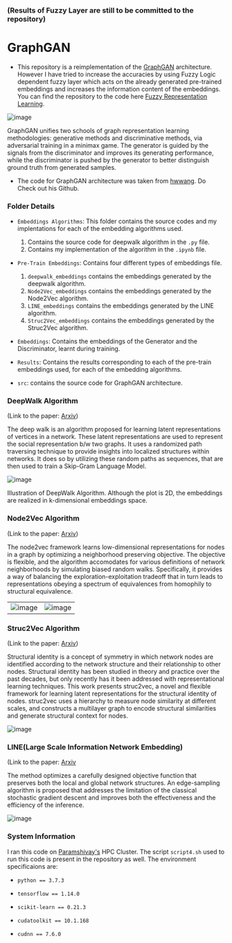 ### (Results of Fuzzy Layer are still to be committed to the repository)

# GraphGAN
* This repository is a reimplementation of the [GraphGAN](https://arxiv.org/abs/1711.08267) architecture. However I have tried to increase the accuracies by using Fuzzy Logic dependent fuzzy layer which acts on the already generated pre-trained embeddings and increases the information content of the embeddings. You can find the repository to the code here [Fuzzy Representation Learning](https://github.com/psycoplankton/Fuzzy-Representation-Learning).

![image](https://github.com/psycoplankton/GraphGAN/assets/105866231/39683700-05da-490c-8c56-5c7f016dbc11)



GraphGAN unifies two schools of graph representation learning methodologies: generative methods and discriminative methods, via adversarial training in a minimax game. The generator is guided by the signals from the discriminator and improves its generating performance, while the discriminator is pushed by the generator to better distinguish ground truth from generated samples.

* The code for GraphGAN architecture was taken from [hwwang](https://github.com/hwwang55/GraphGAN/tree/master). Do Check out his Github.

### Folder Details  
* `Embeddings Algorithms`: This folder contains the source codes and my implentations for each of the embedding algorithms used.
  1) Contains the source code for deepwalk algorithm in the `.py` file.  
  2) Contains my implementation of the algorithm in the `.ipynb` file.
  
    
* `Pre-Train Embeddings`: Contains four different types of embeddings file.
  1) `deepwalk_embeddings` contains the embeddings generated by the deepwalk algorithm.
  2) `Node2Vec_embeddings` contains the embeddings generated by the Node2Vec algorithm.
  3) `LINE_embeddings` contains the embeddings generated by the LINE algorithm.
  4) `Struc2Vec_embeddings` contains the embeddings generated by the Struc2Vec algorithm.

* `Embeddings`: Contains the embeddings of the Generator and the Discriminator, learnt during training.
  
* `Results`: Contains the results corresponding to each of the pre-train embeddings used, for each of the embedding algorithms.

* `src`: contains the source code for GraphGAN architecture.


### DeepWalk Algorithm
(Link to the paper: [Arxiv](https://arxiv.org/abs/1403.6652))

The deep walk is an algorithm proposed for learning latent representations of vertices in a network. These latent representations are used to represent the social representation b/w two graphs. It uses a randomized path traversing technique to provide insights into localized structures within networks. It does so by utilizing these random paths as sequences, that are then used to train a Skip-Gram Language Model.

![image](https://github.com/psycoplankton/GraphGAN/assets/105866231/4686a28a-3aa3-417f-b65d-2a27efe89254)


Illustration of DeepWalk Algorithm. Although the plot is 2D, the embeddings are realized in k-dimensional embeddings space.


### Node2Vec Algorithm
(Link to the paper: [Arxiv](https://arxiv.org/abs/1607.00653))

The node2vec framework learns low-dimensional representations for nodes in a graph by optimizing a neighborhood preserving objective. The objective is flexible, and the algorithm accomodates for various definitions of network neighborhoods by simulating biased random walks. Specifically, it provides a way of balancing the exploration-exploitation tradeoff that in turn leads to representations obeying a spectrum of equivalences from homophily to structural equivalence.

|   |  |
| ------------- | ------------- |
| ![image](https://github.com/psycoplankton/GraphGAN/assets/105866231/05908a7b-b816-4cdf-90dc-7d87b1d22374) | ![image](https://github.com/psycoplankton/GraphGAN/assets/105866231/f1658e78-dad2-4479-aa08-36655caea557) |

### Struc2Vec Algorithm
(Link to the paper: [Arxiv](https://arxiv.org/abs/1704.03165))

Structural identity is a concept of symmetry in which network nodes are identified according to the network structure and their relationship to other nodes. Structural identity has been studied in theory and practice over the past decades, but only recently has it been addressed with representational learning techniques. This work presents struc2vec, a novel and flexible framework for learning latent representations for the structural identity of nodes. struc2vec uses a hierarchy to measure node similarity at different scales, and constructs a multilayer graph to encode structural similarities and generate structural context for nodes.

![image](https://github.com/psycoplankton/GraphGAN/assets/105866231/e40feb10-1403-446e-b77d-28ade5293685)

### LINE(Large Scale Information Network Embedding)
(Link to the paper: [Arxiv](https://arxiv.org/abs/1503.03578)

The method optimizes a carefully designed objective function that preserves both the local and global network structures. An edge-sampling algorithm is proposed that addresses the limitation of the classical stochastic gradient descent and improves both the effectiveness and the efficiency of the inference.

![image](https://github.com/psycoplankton/GraphGAN/assets/105866231/50983f56-c793-47ff-9585-f36039091435)



### System Information
I ran this code on [Paramshivay's](https://nsmindia.in/node/155) HPC Cluster. The script `script4.sh` used to run this code is present in the repository as well. The environment specificaions are:

* `python == 3.7.3`
* `tensorflow == 1.14.0`
* `scikit-learn == 0.21.3`

* `cudatoolkit == 10.1.168`
* `cudnn == 7.6.0`

